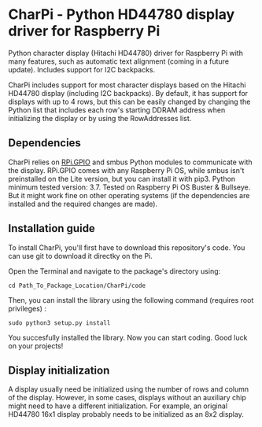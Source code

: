 # CharPi - Python HD44780 display driver for Raspberry Pi

Python character display (Hitachi HD44780) driver for Raspberry Pi with many features, such as automatic text alignment (coming in a future update). Includes support for I2C backpacks.

CharPi includes support for most character displays based on the Hitachi HD44780 display (including I2C backpacks). By default, it has support for displays with up to 4 rows, but this can be easily changed by changing the Python list that includes each row's starting DDRAM address when initializing the display or by using the RowAddresses list.


## Dependencies

CharPi relies on [RPi.GPIO](https://pypi.org/project/RPi.GPIO/) and smbus Python modules to communicate with the display. RPi.GPIO comes with any Raspberry Pi OS, while smbus isn't preinstalled on the Lite version, but you can install it with pip3. Python minimum tested version: 3.7. Tested on Raspberry Pi OS Buster & Bullseye. But it might work fine on other operating systems (if the dependencies are installed and the required changes are made).


## Installation guide

To install CharPi, you'll first have to download this repository's code. You can use git to download it directky on the Pi.

Open the Terminal and navigate to the package's directory using:
```
cd Path_To_Package_Location/CharPi/code
```
Then, you can install the library using the following command (requires root privileges) :
```
sudo python3 setup.py install
```
You succesfully installed the library. Now you can start coding. Good luck on your projects!

## Display initialization

A display usually need be initialized using the number of rows and column of the display.
However, in some cases, displays without an auxiliary chip might need to have a different initialization.
For example, an original HD44780 16x1 display probably needs to be initialized as an 8x2 display.
